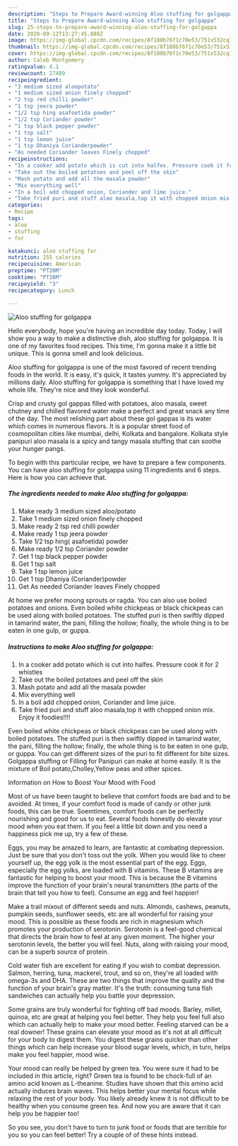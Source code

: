 ```yaml
---
description: "Steps to Prepare Award-winning Aloo stuffing for golgappa"
title: "Steps to Prepare Award-winning Aloo stuffing for golgappa"
slug: 25-steps-to-prepare-award-winning-aloo-stuffing-for-golgappa
date: 2020-09-12T13:27:45.888Z
image: https://img-global.cpcdn.com/recipes/8f180b76f1c70e53/751x532cq70/aloo-stuffing-for-golgappa-recipe-main-photo.jpg
thumbnail: https://img-global.cpcdn.com/recipes/8f180b76f1c70e53/751x532cq70/aloo-stuffing-for-golgappa-recipe-main-photo.jpg
cover: https://img-global.cpcdn.com/recipes/8f180b76f1c70e53/751x532cq70/aloo-stuffing-for-golgappa-recipe-main-photo.jpg
author: Caleb Montgomery
ratingvalue: 4.1
reviewcount: 27489
recipeingredient:
- "3 medium sized aloopotato"
- "1 medium sized onion finely chopped"
- "2 tsp red chilli powder"
- "1 tsp jeera powder"
- "1/2 tsp hing asafoetida powder"
- "1/2 tsp Coriander powder"
- "1 tsp black pepper powder"
- "1 tsp salt"
- "1 tsp lemon juice"
- "1 tsp Dhaniya Corianderpowder"
- "As needed Coriander leaves Finely chopped"
recipeinstructions:
- "In a cooker add potato which is cut into halfes. Pressure cook it for 2 whistles"
- "Take out the boiled potatoes and peel off the skin"
- "Mash potato and add all the masala powder"
- "Mix everything well"
- "In a boil add chopped onion, Coriander and lime juice."
- "Take fried puri and stuff aloo masala,top it with chopped onion mix. Enjoy it foodies!!!!"
categories:
- Recipe
tags:
- aloo
- stuffing
- for

katakunci: aloo stuffing for 
nutrition: 255 calories
recipecuisine: American
preptime: "PT20M"
cooktime: "PT38M"
recipeyield: "3"
recipecategory: Lunch

---
```



![Aloo stuffing for golgappa](https://img-global.cpcdn.com/recipes/8f180b76f1c70e53/751x532cq70/aloo-stuffing-for-golgappa-recipe-main-photo.jpg)

Hello everybody, hope you're having an incredible day today. Today, I will show you a way to make a distinctive dish, aloo stuffing for golgappa. It is one of my favorites food recipes. This time, I'm gonna make it a little bit unique. This is gonna smell and look delicious.

Aloo stuffing for golgappa is one of the most favored of recent trending foods in the world. It is easy, it's quick, it tastes yummy. It's appreciated by millions daily. Aloo stuffing for golgappa is something that I have loved my whole life. They're nice and they look wonderful.

Crisp and crusty gol gappas filled with potatoes, aloo masala, sweet chutney and chilled flavored water make a perfect and great snack any time of the day. The most relishing part about these gol gappas is its water which comes in numerous flavors. It is a popular street food of cosmopolitan cities like mumbai, delhi, Kolkata and bangalore. Kolkata style panipuri aloo masala is a spicy and tangy masala stuffing that can soothe your hunger pangs.


To begin with this particular recipe, we have to prepare a few components. You can have aloo stuffing for golgappa using 11 ingredients and 6 steps. Here is how you can achieve that.

<!--inarticleads1-->

##### The ingredients needed to make Aloo stuffing for golgappa:

1. Make ready 3 medium sized aloo/potato
1. Take 1 medium sized onion finely chopped
1. Make ready 2 tsp red chilli powder
1. Make ready 1 tsp jeera powder
1. Take 1/2 tsp hing( asafoetida) powder
1. Make ready 1/2 tsp Coriander powder
1. Get 1 tsp black pepper powder
1. Get 1 tsp salt
1. Take 1 tsp lemon juice
1. Get 1 tsp Dhaniya (Coriander)powder
1. Get As needed Coriander leaves Finely chopped


At home we prefer moong sprouts or ragda. You can also use boiled potatoes and onions. Even boiled white chickpeas or black chickpeas can be used along with boiled potatoes. The stuffed puri is then swiftly dipped in tamarind water, the pani, filling the hollow; finally, the whole thing is to be eaten in one gulp, or guppa. 

<!--inarticleads2-->

##### Instructions to make Aloo stuffing for golgappa:

1. In a cooker add potato which is cut into halfes. Pressure cook it for 2 whistles
1. Take out the boiled potatoes and peel off the skin
1. Mash potato and add all the masala powder
1. Mix everything well
1. In a boil add chopped onion, Coriander and lime juice.
1. Take fried puri and stuff aloo masala,top it with chopped onion mix. Enjoy it foodies!!!!


Even boiled white chickpeas or black chickpeas can be used along with boiled potatoes. The stuffed puri is then swiftly dipped in tamarind water, the pani, filling the hollow; finally, the whole thing is to be eaten in one gulp, or guppa. You can get different sizes of the puri to fit different for bite sizes. Golgappa stuffing or Filling for Panipuri can make at home easily. It is the mixture of Boil potato,Cholley,Yellow peas and other spices. 

Information on How to Boost Your Mood with Food


Most of us have been taught to believe that comfort foods are bad and to be avoided. At times, if your comfort food is made of candy or other junk foods, this can be true. Soemtimes, comfort foods can be perfectly nourishing and good for us to eat. Several foods honestly do elevate your mood when you eat them. If you feel a little bit down and you need a happiness pick me up, try a few of these.

Eggs, you may be amazed to learn, are fantastic at combating depression. Just be sure that you don't toss out the yolk. When you would like to cheer yourself up, the egg yolk is the most essential part of the egg. Eggs, especially the egg yolks, are loaded with B vitamins. These B vitamins are fantastic for helping to boost your mood. This is because the B vitamins improve the function of your brain's neural transmitters (the parts of the brain that tell you how to feel). Consume an egg and feel happier!

Make a trail mixout of different seeds and nuts. Almonds, cashews, peanuts, pumpkin seeds, sunflower seeds, etc are all wonderful for raising your mood. This is possible as these foods are rich in magnesium which promotes your production of serotonin. Serotonin is a feel-good chemical that directs the brain how to feel at any given moment. The higher your serotonin levels, the better you will feel. Nuts, along with raising your mood, can be a superb source of protein.

Cold water fish are excellent for eating if you wish to combat depression. Salmon, herring, tuna, mackerel, trout, and so on, they're all loaded with omega-3s and DHA. These are two things that improve the quality and the function of your brain's gray matter. It's the truth: consuming tuna fish sandwiches can actually help you battle your depression. 

Some grains are truly wonderful for fighting off bad moods. Barley, millet, quinoa, etc are great at helping you feel better. They help you feel full also which can actually help to make your mood better. Feeling starved can be a real downer! These grains can elevate your mood as it's not at all difficult for your body to digest them. You digest these grains quicker than other things which can help increase your blood sugar levels, which, in turn, helps make you feel happier, mood wise.

Your mood can really be helped by green tea. You were sure it had to be included in this article, right? Green tea is found to be chock-full of an amino acid known as L-theanine. Studies have shown that this amino acid actually induces brain waves. This helps better your mental focus while relaxing the rest of your body. You likely already knew it is not difficult to be healthy when you consume green tea. And now you are aware that it can help you be happier too!

So you see, you don't have to turn to junk food or foods that are terrible for you so you can feel better! Try  a  couple of  of  these  hints  instead.

